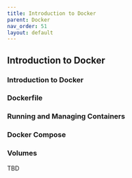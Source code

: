 ```yaml
---
title: Introduction to Docker
parent: Docker
nav_order: 51
layout: default
---
```


## Introduction to Docker

### Introduction to Docker
### Dockerfile
### Running and Managing Containers
### Docker Compose
### Volumes

TBD